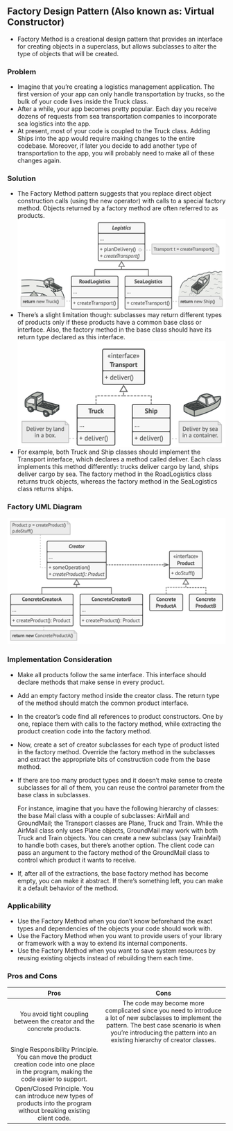 ## Factory Design Pattern (Also known as: Virtual Constructor)
- Factory Method is a creational design pattern that provides an interface for creating objects in a superclass, but allows subclasses to alter the type of objects that will be created.

### Problem
- Imagine that you’re creating a logistics management application. The first version of your app can only handle transportation by trucks, so the bulk of your code lives inside the Truck class.
- After a while, your app becomes pretty popular. Each day you receive dozens of requests from sea transportation companies to incorporate sea logistics into the app.
- At present, most of your code is coupled to the Truck class. Adding Ships into the app would require making changes to the entire codebase. Moreover, if later you decide to add another type of transportation to the app, you will probably need to make all of these changes again.

### Solution
- The Factory Method pattern suggests that you replace direct object construction calls (using the new operator) with calls to a special factory method. Objects returned by a factory method are often referred to as products.
![Solution 1](../resources/images/FactorySolution1.png)
- There’s a slight limitation though: subclasses may return different types of products only if these products have a common base class or interface. Also, the factory method in the base class should have its return type declared as this interface.
![Solution 1](../resources/images/FactorySolution2.png)
- For example, both Truck and Ship classes should implement the Transport interface, which declares a method called deliver. Each class implements this method differently: trucks deliver cargo by land, ships deliver cargo by sea. The factory method in the RoadLogistics class returns truck objects, whereas the factory method in the SeaLogistics class returns ships.

### Factory UML Diagram
![Factory UML Diagram](../resources/images/FactoryUML.png)

### Implementation Consideration
- Make all products follow the same interface. This interface should declare methods that make sense in every product.
- Add an empty factory method inside the creator class. The return type of the method should match the common product interface.
- In the creator’s code find all references to product constructors. One by one, replace them with calls to the factory method, while extracting the product creation code into the factory method.
- Now, create a set of creator subclasses for each type of product listed in the factory method. Override the factory method in the subclasses and extract the appropriate bits of construction code from the base method.
- If there are too many product types and it doesn’t make sense to create subclasses for all of them, you can reuse the control parameter from the base class in subclasses.

    For instance, imagine that you have the following hierarchy of classes: the base Mail class with a couple of subclasses: AirMail and GroundMail; the Transport classes are Plane, Truck and Train. While the AirMail class only uses Plane objects, GroundMail may work with both Truck and Train objects. You can create a new subclass (say TrainMail) to handle both cases, but there’s another option. The client code can pass an argument to the factory method of the GroundMail class to control which product it wants to receive.

- If, after all of the extractions, the base factory method has become empty, you can make it abstract. If there’s something left, you can make it a default behavior of the method.


### Applicability
- Use the Factory Method when you don’t know beforehand the exact types and dependencies of the objects your code should work with.
- Use the Factory Method when you want to provide users of your library or framework with a way to extend its internal components.
- Use the Factory Method when you want to save system resources by reusing existing objects instead of rebuilding them each time.

### Pros and Cons

|                                                                         Pros                                                                          |                                                            Cons                                                            |
|:-----------------------------------------------------------------------------------------------------------------------------------------------------:|:--------------------------------------------------------------------------------------------------------------------------:|
|                                           You avoid tight coupling between the creator and the concrete products.                                           | The code may become more complicated since you need to introduce a lot of new subclasses to implement the pattern. The best case scenario is when you’re introducing the pattern into an existing hierarchy of creator classes. |
|                                           Single Responsibility Principle. You can move the product creation code into one place in the program, making the code easier to support.                                          |  |
|                                   Open/Closed Principle. You can introduce new types of products into the program without breaking existing client code.                             |  |



